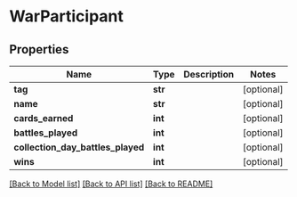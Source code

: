# WarParticipant

## Properties
Name | Type | Description | Notes
------------ | ------------- | ------------- | -------------
**tag** | **str** |  | [optional] 
**name** | **str** |  | [optional] 
**cards_earned** | **int** |  | [optional] 
**battles_played** | **int** |  | [optional] 
**collection_day_battles_played** | **int** |  | [optional] 
**wins** | **int** |  | [optional] 

[[Back to Model list]](../README.md#documentation-for-models) [[Back to API list]](../README.md#documentation-for-api-endpoints) [[Back to README]](../README.md)

